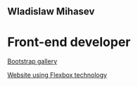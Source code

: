 ## Wladislaw Mihasev
# Front-end developer


[Bootstrap gallery](https://wladislaw28.github.io/bootstrap_gallery/)


[Website using Flexbox technology](https://wladislaw28.github.io/flexbox/)
